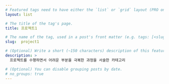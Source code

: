 ```yaml
---
# Featured tags need to have either the `list` or `grid` layout (PRO only).
layout: list

# The title of the tag's page.
title: 프로젝트1

# The name of the tag, used in a post's front matter (e.g. tags: [<slug>]).
slug:  project1

# (Optional) Write a short (~150 characters) description of this featured tag.
description: >
  프로젝트를 수행하면서 어려운 부분을 극복한 과정을 서술한 카테고리

# (Optional) You can disable grouping posts by date.
# no_groups: true
---
```

